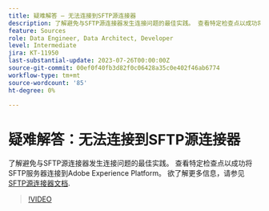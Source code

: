 ```yaml
---
title: 疑难解答 — 无法连接到SFTP源连接器
description: 了解避免与SFTP源连接器发生连接问题的最佳实践。 查看特定检查点以成功将SFTP服务器连接到Adobe Experience Platform。
feature: Sources
role: Data Engineer, Data Architect, Developer
level: Intermediate
jira: KT-11950
last-substantial-update: 2023-07-26T00:00:00Z
source-git-commit: 00ef0f40fb3d82f0c06428a35c0e402f46ab6774
workflow-type: tm+mt
source-wordcount: '85'
ht-degree: 0%

---
```


# 疑难解答：无法连接到SFTP源连接器

了解避免与SFTP源连接器发生连接问题的最佳实践。 查看特定检查点以成功将SFTP服务器连接到Adobe Experience Platform。 欲了解更多信息，请参见 [SFTP源连接器文档](https://experienceleague.adobe.com/docs/experience-platform/sources/connectors/cloud-storage/sftp.html).

>[!VIDEO](https://video.tv.adobe.com/v/3416134?learn=on)